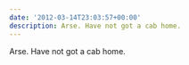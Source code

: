```yaml
---
date: '2012-03-14T23:03:57+00:00'
description: Arse. Have not got a cab home.
---
```

Arse. Have not got a cab home.
